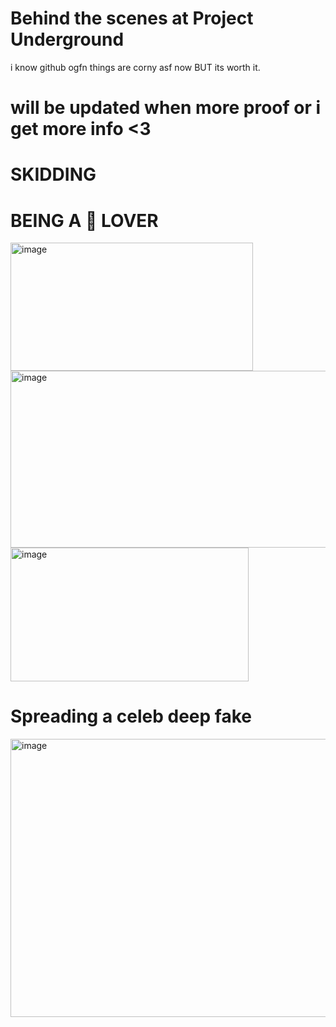 # Behind the scenes at Project Underground
i know github ogfn things are corny asf now BUT its worth it.
# will be updated when more proof or i get more info <3
# SKIDDING 

# BEING A 🍕 LOVER 

<img width="388" height="205" alt="image" src="https://github.com/user-attachments/assets/7448258a-be8c-4980-9e88-980310f28b31" />

<img width="793" height="283" alt="image" src="https://github.com/user-attachments/assets/a95937b5-5dfb-4b02-a5bb-9c92d926da5f" />

<img width="381" height="214" alt="image" src="https://github.com/user-attachments/assets/15bbd1ea-0687-4852-9331-1a452c1de84e" />

# Spreading a celeb deep fake
<img width="543" height="445" alt="image" src="https://github.com/user-attachments/assets/78d2b566-3346-4ca3-8739-4041c9f5b277" />


